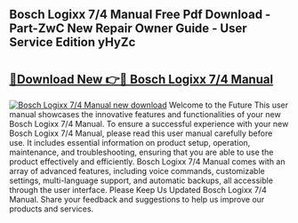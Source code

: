 ## Bosch Logixx 7/4 Manual Free Pdf Download - Part-ZwC New Repair Owner Guide - User Service Edition yHyZc

# <h2><a href="http://cf17604.oget.top/?id=Bosch+Logixx+7%2f4+Manual">🔗Download New 👉🔴 Bosch Logixx 7/4 Manual</a></h2>

[![Bosch Logixx 7/4 Manual new download](https://i.imgur.com/5g1atiW.png)](http://cf17604.oget.top/?id=Bosch+Logixx+7%2f4+Manual)
Welcome to the Future This user manual showcases the innovative features and functionalities of your new Bosch Logixx 7/4 Manual. To ensure a successful experience with your new Bosch Logixx 7/4 Manual, please read this user manual carefully before use. It includes essential information on product setup, operation, maintenance, and troubleshooting, ensuring that you are able to use the product effectively and efficiently. Bosch Logixx 7/4 Manual comes with an array of advanced features, including voice commands, customizable settings, multi-language support, and automatic backups, all accessible through the user interface. Please Keep Us Updated Bosch Logixx 7/4 Manual. Share your feedback and suggestions to help us improve our products and services.
